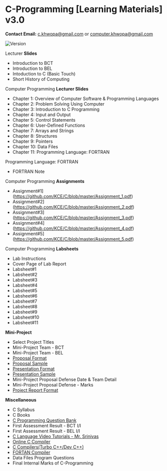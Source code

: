 # C-Programming [Learning Materials] v3.0

**Contact Email:** c.khwopa@gmail.com or computer.khwopa@gmail.com

 ![Version](https://img.shields.io/badge/version-3.0-blue.svg)

Lecturer **Slides**
- Introduction to BCT
- Introduction to BEL
- Intoduction to C (Basic Touch)
- Short History of Computing

Computer Programming **Lecturer Slides**
- Chapter 1: Overview of Computer Software & Programming Languages
- Chapter 2: Problem Solving Using Computer
- Chapter 3: Introduction to C Programming
- Chapter 4: Input and Output
- Chapter 5: Control Statements
- Chapter 6: User-Defined Functions
- Chapter 7: Arrays and Strings
- Chapter 8: Structures
- Chapter 9: Pointers
- Chapter 10: Data Files
- Chapter 11: Programming Language: FORTRAN

Programming Language: FORTRAN
- FORTRAN Note

Computer Programming **Assignments**
- Assignment#1](https://github.com/KCE/C/blob/master/Assignment_1.pdf)
- Assignment#2](https://github.com/KCE/C/blob/master/Assignment_2.pdf)
- Assignment#3](https://github.com/KCE/C/blob/master/Assignment_3.pdf)
- Assignment#4](https://github.com/KCE/C/blob/master/Assignment_4.pdf)
- Assignment#5](https://github.com/KCE/C/blob/master/Assignment_5.pdf)

Computer Programming **Labsheets**
- Lab Instructions
- Cover Page of Lab Report
- Labsheet#1
- Labsheet#2
- Labsheet#3
- Labsheet#4
- Labsheet#5
- Labsheet#6
- Labsheet#7
- Labsheet#8
- Labsheet#9
- Labsheet#10
- Labsheet#11

**Mini-Project**
- Select Project Titles
- Mini-Project Team - BCT
- Mini-Project Team - BEL
- [Proposal Format](https://drive.google.com/file/d/1hW2ivtfwjxNxQ09_eKIHQqZtGUK9U9LX/view?usp=sharing)
- [Proposal Sample](https://drive.google.com/file/d/1I_c2ICOGeGwBkW0tCM_f3v0Z2TBRlIB3/view?usp=sharing)
- [Presentation Format](https://drive.google.com/file/d/1zIPpnIvtOX3uGDxn_Xl5Zq408kBy_5JV/view?usp=sharing)
- [Presentation Sample](https://drive.google.com/file/d/1aMDTYm-qgx-PZSj-jidrMokG2iQyBhFH/view?usp=sharing)
- Mini-Project Proposal Defense Date & Team Detail
- Mini-Project Proposal Defense - Marks
- [Project Report Format](https://drive.google.com/file/d/1EdgNBNvSogAdGpSETENOCaqPf_zmEEuv/view?usp=sharing)

**Miscellaneous**
- C Syllabus
- C Books
- [C Programming Question Bank](https://drive.google.com/drive/folders/1toajMBDZ2Oap663ZuJxVKWqDSYgfCL-9?usp=sharing)
- First Assessment Result - BCT I/I
- First Assessment Result - BEL I/I
- [C Language Video Tutorials - Mr. Srinivas](https://www.youtube.com/watch?v=si-KFFOW2gw&list=PLVlQHNRLflP8IGz6OXwlV_lgHgc72aXlh)
- [Online C Compiler](https://www.tutorialspoint.com/compile_c_online.php)
- [C Compilers(Turbo C++/Dev C++)](https://drive.google.com/drive/folders/1m5-boSHxtAF4zzWgXlK5pEzyZDWv10uo?usp=sharing)
- [FORTAN Compiler](https://drive.google.com/file/d/1B4kzcTUbM60qSxlhalj8kbIxItseH4H2/view?usp=sharing)
- Data Files Program Questions
- Final Internal Marks of C-Programming
